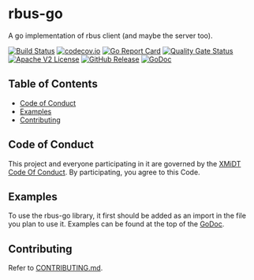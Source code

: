 # rbus-go

A go implementation of rbus client (and maybe the server too).

[![Build Status](https://github.com/xmidt-org/rbus-go/actions/workflows/ci.yml/badge.svg)](https://github.com/xmidt-org/rbus-go/actions/workflows/ci.yml)
[![codecov.io](http://codecov.io/github/xmidt-org/rbus-go/coverage.svg?branch=main)](http://codecov.io/github/xmidt-org/rbus-go?branch=main)
[![Go Report Card](https://goreportcard.com/badge/github.com/xmidt-org/rbus-go)](https://goreportcard.com/report/github.com/xmidt-org/rbus-go)
[![Quality Gate Status](https://sonarcloud.io/api/project_badges/measure?project=xmidt-org_rbus-go&metric=alert_status)](https://sonarcloud.io/dashboard?id=xmidt-org_rbus-go)
[![Apache V2 License](http://img.shields.io/badge/license-Apache%20V2-blue.svg)](https://github.com/xmidt-org/rbus-go/blob/main/LICENSE)
[![GitHub Release](https://img.shields.io/github/release/xmidt-org/rbus-go.svg)](CHANGELOG.md)
[![GoDoc](https://pkg.go.dev/badge/github.com/xmidt-org/rbus-go)](https://pkg.go.dev/github.com/xmidt-org/rbus-go)

## Table of Contents

- [Code of Conduct](#code-of-conduct)
- [Examples](#examples)
- [Contributing](#contributing)

## Code of Conduct

This project and everyone participating in it are governed by the [XMiDT Code Of Conduct](https://xmidt.io/code_of_conduct/). 
By participating, you agree to this Code.

## Examples 

To use the rbus-go library, it first should be added as an import in the file you plan to use it.
Examples can be found at the top of the [GoDoc](https://godoc.org/github.com/xmidt-org/rbus-go).

## Contributing

Refer to [CONTRIBUTING.md](CONTRIBUTING.md).
